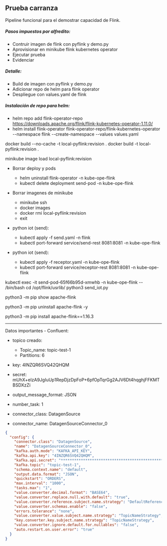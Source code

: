 ## Prueba carranza
Pipeline funcional para el demostrar capacidad de Flink.

##### Pasos impuestos por alfredito:
* Contruir imagen de flink con pyflink y demo.py
* Aprovisionar en minikube flink kubernetes operator
* Ejecutar prueba
* Evidenciar


##### Detalle:
* Build de imagen con pyflink y demo.py
* Adicionar repo de helm para flink operator
* Despliegue con values.yaml de flink


##### Instalación de repo para helm:
* helm repo add flink-operator-repo https://downloads.apache.org/flink/flink-kubernetes-operator-1.11.0/
* helm install flink-operator flink-operator-repo/flink-kubernetes-operator --namespace flink --create-namespace --values values.yaml

docker build --no-cache -t local-pyflink:revision .
docker build -t local-pyflink:revision .

minikube image load local-pyflink:revision

* Borrar deploy y pods
    * helm uninstall flink-operator -n kube-ope-flink 
    * kubectl delete deployment send-pod -n kube-ope-flink

* Borrar imagenes de minikube
    * minikube ssh
    * docker images
    * docker rmi local-pyflink:revision
    * exit

* python iot (send):
    * kubectl apply -f send.yaml -n flink
    * kubectl port-forward service/send-rest 8081:8081 -n kube-ope-flink
* python iot (send):
    * kubectl apply -f receptor.yaml -n kube-ope-flink
    * kubectl port-forward service/receptor-rest 8081:8081 -n kube-ope-flink

kubectl exec -it send-pod-65f66b95d-xmwhb -n kube-ope-flink -- /bin/bash
cd /opt/flink/usrlib/
python3 send_iot.py

python3 -m pip show apache-flink

python3 -m pip uninstall apache-flink -y

python3 -m pip install apache-flink==1.16.3
***

Datos importantes - Confluent:
* topico creado: 
    * Topic_name: topic-test-1
    * Partitions: 6
* key: 4INZQR6SVQ42QHQM
* secret: mUhX+eIzA9JgIuUp1RepDjzDpFoP+6pfOpTqrGg2AJV6Dt4hqghjFFKMTBSDXzZi
* output_message_format: JSON
* number_task: 1

* connector_class: DatagenSource
* connector_name: DatagenSourceConnector_0

```json
{
  "config": {
    "connector.class": "DatagenSource",
    "name": "DatagenSourceConnector_0",
    "kafka.auth.mode": "KAFKA_API_KEY",
    "kafka.api.key": "4INZQR6SVQ42QHQM",
    "kafka.api.secret": "****************************************************************",
    "kafka.topic": "topic-test-1",
    "schema.context.name": "default",
    "output.data.format": "JSON",
    "quickstart": "ORDERS",
    "max.interval": "1000",
    "tasks.max": "1",
    "value.converter.decimal.format": "BASE64",
    "value.converter.replace.null.with.default": "true",
    "value.converter.reference.subject.name.strategy": "DefaultReferenceSubjectNameStrategy",
    "value.converter.schemas.enable": "false",
    "errors.tolerance": "none",
    "value.converter.value.subject.name.strategy": "TopicNameStrategy",
    "key.converter.key.subject.name.strategy": "TopicNameStrategy",
    "value.converter.ignore.default.for.nullables": "false",
    "auto.restart.on.user.error": "true"
  }
}
```
